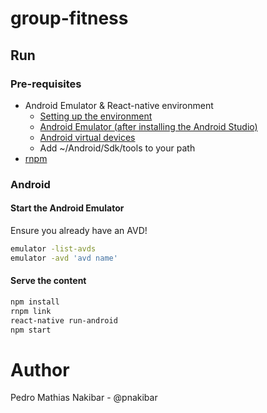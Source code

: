 # group-fitness
## Run
### Pre-requisites
- Android Emulator & React-native environment
  - [Setting up the environment](https://facebook.github.io/react-native/docs/getting-started.html#content)
  - [Android Emulator (after installing the Android Studio)](https://developer.android.com/studio/run/emulator.html)
  - [Android virtual devices](https://developer.android.com/studio/run/managing-avds.html)
  - Add ~/Android/Sdk/tools to your path
- [rnpm](https://github.com/rnpm/rnpm)

### Android
#### Start the Android Emulator
Ensure you already have an AVD!
```bash
emulator -list-avds
emulator -avd 'avd name'
```
#### Serve the content
```bash
npm install
rnpm link
react-native run-android
npm start
```

# Author
Pedro Mathias Nakibar - @pnakibar

